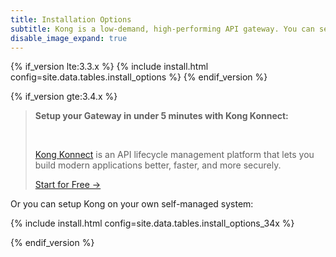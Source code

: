 ```yaml
---
title: Installation Options
subtitle: Kong is a low-demand, high-performing API gateway. You can setup Kong with Konnect or it can be installed on many different self-managed systems.
disable_image_expand: true
---
```


{% if_version lte:3.3.x %}
{% include install.html config=site.data.tables.install_options %}
{% endif_version %}

{% if_version gte:3.4.x %}

<blockquote class="note">
  <p><strong>Setup your Gateway in under 5 minutes with Kong Konnect:</strong></p><br/>
  <p>
    <a href="/konnect/">Kong Konnect</a> is an API lifecycle management platform that lets you build modern applications better, faster, and more securely.
  </p>
  <p><a href="/konnect/getting-started/">Start for Free &rarr;</a></p>
</blockquote>

Or you can setup Kong on your own self-managed system:

{% include install.html config=site.data.tables.install_options_34x %}

{% endif_version %}
